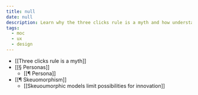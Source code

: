 ```yaml
---
title: null
date: null
description: Learn why the three clicks rule is a myth and how understanding personas and avoiding skeuomorphic designs can boost innovation and improve user experience.
tags:
  - moc
  - ux
  - design
---
```


-   [[Three clicks rule is a myth]]
-   [[§ Personas]]
    -   [[¶ Persona]]
-   [[¶ Skeuomorphism]]
    -   [[Skeuoumorphic models limit possibilities for innovation]]
